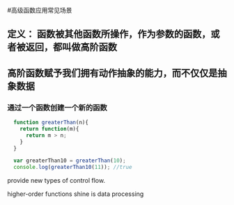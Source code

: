 #高级函数应用常见场景
## 定义： 函数被其他函数所操作，作为参数的函数，或者被返回，都叫做高阶函数
## 高阶函数赋予我们拥有动作抽象的能力，而不仅仅是抽象数据

### 通过一个函数创建一个新的函数

```js
  function greaterThan(n){
    return function(m){
      return m > n;
    }
  }

  var greaterThan10 = greaterThan(10);
  console.log(greaterThan10(11)); //true
```
provide new types of control flow.

higher-order functions shine is data processing
